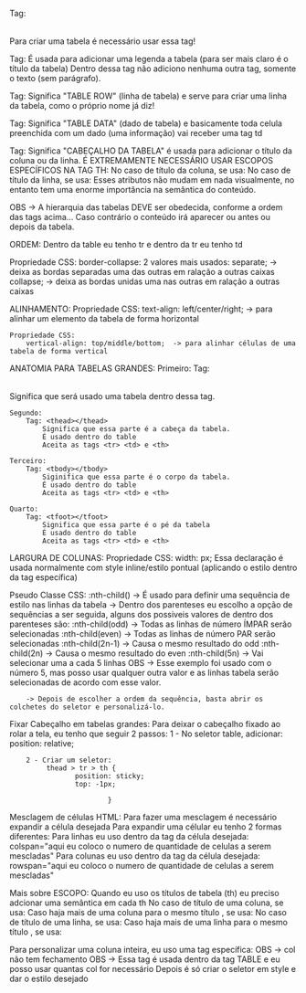 Tag: <table></table>
    Para criar uma tabela é necessário usar essa tag!

Tag: <caption></caption>
    É usada para adicionar uma legenda a tabela (para ser mais claro é o título da tabela)
    Dentro dessa tag não adiciono nenhuma outra tag, somente o texto (sem parágrafo).

Tag: <tr></tr>
    Significa "TABLE ROW" (linha de tabela) e serve para criar uma linha da tabela, como o próprio nome já diz!

Tag: <td></td>
    Significa "TABLE DATA" (dado de tabela) e basicamente toda celula preenchida com um dado (uma informação) vai receber uma tag td

Tag: <th></th>
    Significa "CABEÇALHO DA TABELA" é usada para adicionar o título da coluna ou da linha.
    É EXTREMAMENTE NECESSÁRIO USAR ESCOPOS ESPECÍFICOS NA TAG TH:
        No caso de título da coluna, se usa:
            <th scope="col"></th>
        No caso de título da linha, se usa:
            <th scope="row"></th>
        Esses atributos não mudam em nada visualmente, no entanto tem uma enorme importância na semântica do conteúdo.

OBS -> A hierarquia das tabelas DEVE ser obedecida, conforme a ordem das tags acima... Caso contrário o conteúdo irá aparecer ou antes ou depois da tabela.

ORDEM:  Dentro da table eu tenho tr e dentro da tr eu tenho td

Propriedade CSS: 
    border-collapse:
        2 valores mais usados:
            separate; -> deixa as bordas separadas uma das outras em ralação a outras caixas
            collapse; -> deixa as bordas unidas uma nas outras em ralação a outras caixas

ALINHAMENTO:
    Propriedade CSS:
        text-align: left/center/right;   -> para alinhar um elemento da tabela de forma horizontal

    Propriedade CSS:
        vertical-align: top/middle/bottom;  -> para alinhar células de uma tabela de forma vertical

ANATOMIA PARA TABELAS GRANDES:
    Primeiro:
        Tag: <table></table>
            Significa que será usado uma tabela dentro dessa tag. 

    Segundo:         
        Tag: <thead></thead>
            Significa que essa parte é a cabeça da tabela.
            É usado dentro do table
            Aceita as tags <tr> <td> e <th>

    Terceiro:
        Tag: <tbody></tbody>
            Siginifica que essa parte é o corpo da tabela.
            É usado dentro do table
            Aceita as tags <tr> <td> e <th>

    Quarto:
        Tag: <tfoot></tfoot>
            Significa que essa parte é o pé da tabela
            É usado dentro do table
            Aceita as tags <tr> <td> e <th>

LARGURA DE COLUNAS:
    Propriedade CSS:
        width: px;
    Essa declaração é usada normalmente com style inline/estilo pontual (aplicando o estilo dentro da tag específica)

Pseudo Classe CSS:
    :nth-child() 
        -> É usado para definir uma sequência de estilo nas linhas da tabela
        -> Dentro dos parenteses eu escolho a opção de sequências a ser seguida, alguns dos possiveis valores de dentro dos parenteses são:
            :nth-child(odd) -> Todas as linhas de número ÍMPAR serão selecionadas
            :nth-child(even) -> Todas as linhas de número PAR serão selecionadas
            :nth-child(2n-1) -> Causa o mesmo resultado do odd
            :nth-child(2n) -> Causa o mesmo resultado do even
            :nth-child(5n) -> Vai selecionar uma a cada 5 linhas OBS -> Esse exemplo foi usado com o número 5, mas posso usar qualquer outra valor e as linhas tabela serão selecionadas de acordo com esse valor.

        -> Depois de escolher a ordem da sequência, basta abrir os colchetes do seletor e personalizá-lo.

Fixar Cabeçalho em tabelas grandes:
    Para deixar o cabeçalho fixado ao rolar a tela, eu tenho que seguir 2 passos:
        1 - No seletor table, adicionar:
            position: relative;

        2 - Criar um seletor:
             thead > tr > th {
                    position: sticky;
                    top: -1px;

                            }


Mesclagem de células HTML:
    Para fazer uma mesclagem é necessário expandir a célula desejada
    Para expandir uma célular eu tenho 2 formas diferentes:
        Para linhas eu uso dentro da tag da célula desejada:
            colspan="aqui eu coloco o numero de quantidade de celulas a serem mescladas"
        Para colunas eu uso dentro da tag da célula desejada:
            rowspan="aqui eu coloco o numero de quantidade de celulas a serem mescladas"

Mais sobre ESCOPO:
    Quando eu uso os títulos de tabela (th) eu preciso adcionar uma semântica em cada th
        No caso de título de uma coluna, se usa:
            <th scope="col"></th>
        Caso haja mais de uma coluna para o mesmo título , se usa:
            <th scope="colgroup"></th>
        No caso de título de uma linha, se usa:
            <th scope="row"></th>
        Caso haja mais de uma linha para o mesmo título , se usa:
            <th scope="rowgroup"></th>

Para personalizar uma coluna inteira, eu uso uma tag específica:
    <colgroup>
        <col class="nome1">   OBS -> col não tem fechamento
        <col class="nome2">
    </colgroup>
        OBS -> Essa tag é usada dentro da tag TABLE e eu posso usar quantas col for necessário
            Depois é só criar o seletor em style e dar o estilo desejado


